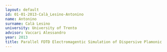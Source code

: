 ```yaml
---
layout: default 
id: 01-01-2013-Calà_Lesino-Antonino
name: Antonino
surname: Calà Lesino
university: University of Trento
advisor: Vaccari Alessandro
year: 2013
title: Parallel FDTD Electromagentic Simulation of Dispersive Plamonic Nanostructures and Opal Phothonic Crystals in the Optical Frequency Range
---
```

